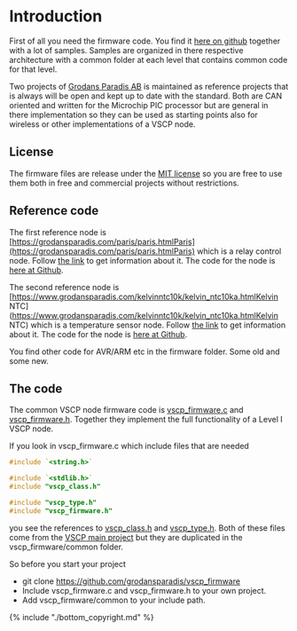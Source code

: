# Introduction

First of all you need the firmware code. You find it [here on github](https://github.com/grodansparadis/vscp_firmware) together with a lot of samples. Samples are organized in there respective architecture with a common folder at each level that contains common code for that level. 

Two projects of [Grodans Paradis AB](https://grodansparadis.com) is maintained as reference projects that is always will be open and kept up to date with the standard. Both are CAN oriented and written for the Microchip PIC processor but are general in there implementation so they can be used as starting points also for wireless or other implementations of a VSCP node.

## License

The firmware files are release under the [MIT license](https://opensource.org/licenses/MIT) so you are free to use them both in free and commercial projects without restrictions.

## Reference code

The first reference node is [https://grodansparadis.com/paris/paris.htmlParis](https://grodansparadis.com/paris/paris.htmlParis) which is a relay control node. Follow [the link](https://grodansparadis.com/paris/paris.html) to get information about it. The code for the node is [here at Github](https://github.com/grodansparadis/can4vscp_paris).

The second reference node is [https://www.grodansparadis.com/kelvinntc10k/kelvin_ntc10ka.htmlKelvin NTC](https://www.grodansparadis.com/kelvinntc10k/kelvin_ntc10ka.htmlKelvin NTC) which is a temperature sensor node. Follow [the link](https://www.grodansparadis.com/kelvinntc10k/kelvin_ntc10ka.html) to get information about it. The code for the node is [here at Github](https://github.com/grodansparadis/can4vscp_kelvin_ntc10k).

You find other code for AVR/ARM etc in the firmware folder. Some old and some new.

## The code

The common VSCP node firmware code is [vscp_firmware.c](https://github.com/grodansparadis/vscp_firmware/blob/master/common/vscp_firmware.c) and [vscp_firmware.h](https://github.com/grodansparadis/vscp_firmware/blob/master/common/vscp_firmware.h). Together they implement the full functionality of a Level I VSCP node. 

If you look in vscp_firmware.c  which include files that are needed 

```c
#include `<string.h>`

#include `<stdlib.h>`
#include "vscp_class.h"

#include "vscp_type.h"
#include "vscp_firmware.h"

```

you see the references to [vscp_class.h](https://github.com/grodansparadis/vscp_software/blob/master/src/vscp/common/vscp_class.h) and [vscp_type.h](https://github.com/grodansparadis/vscp_software/blob/master/src/vscp/common/vscp_type.h). Both of these files come from the [VSCP main project](https://github.com/grodansparadis/vscp_software) but they are duplicated in the vscp_firmware/common folder. 

So before you start your project


*  git clone https://github.com/grodansparadis/vscp_firmware
*  Include vscp_firmware.c and vscp_firmware.h to your own project.
*  Add vscp_firmware/common to your include path.


{% include "./bottom_copyright.md" %}

